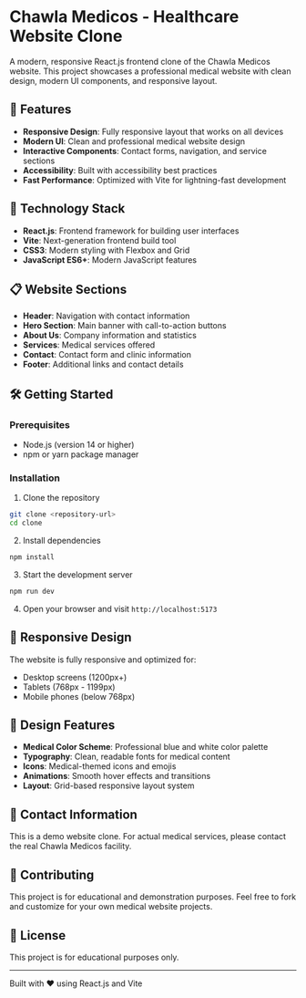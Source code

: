 # Chawla Medicos - Healthcare Website Clone

A modern, responsive React.js frontend clone of the Chawla Medicos website. This project showcases a professional medical website with clean design, modern UI components, and responsive layout.

## 🏥 Features

- **Responsive Design**: Fully responsive layout that works on all devices
- **Modern UI**: Clean and professional medical website design
- **Interactive Components**: Contact forms, navigation, and service sections
- **Accessibility**: Built with accessibility best practices
- **Fast Performance**: Optimized with Vite for lightning-fast development

## 🚀 Technology Stack

- **React.js**: Frontend framework for building user interfaces
- **Vite**: Next-generation frontend build tool
- **CSS3**: Modern styling with Flexbox and Grid
- **JavaScript ES6+**: Modern JavaScript features

## 📋 Website Sections

- **Header**: Navigation with contact information
- **Hero Section**: Main banner with call-to-action buttons
- **About Us**: Company information and statistics
- **Services**: Medical services offered
- **Contact**: Contact form and clinic information
- **Footer**: Additional links and contact details

## 🛠️ Getting Started

### Prerequisites

- Node.js (version 14 or higher)
- npm or yarn package manager

### Installation

1. Clone the repository
```bash
git clone <repository-url>
cd clone
```

2. Install dependencies
```bash
npm install
```

3. Start the development server
```bash
npm run dev
```

4. Open your browser and visit `http://localhost:5173`

## 📱 Responsive Design

The website is fully responsive and optimized for:
- Desktop screens (1200px+)
- Tablets (768px - 1199px)
- Mobile phones (below 768px)

## 🎨 Design Features

- **Medical Color Scheme**: Professional blue and white color palette
- **Typography**: Clean, readable fonts for medical content
- **Icons**: Medical-themed icons and emojis
- **Animations**: Smooth hover effects and transitions
- **Layout**: Grid-based responsive layout system

## 📧 Contact Information

This is a demo website clone. For actual medical services, please contact the real Chawla Medicos facility.

## 🤝 Contributing

This project is for educational and demonstration purposes. Feel free to fork and customize for your own medical website projects.

## 📄 License

This project is for educational purposes only.

---

Built with ❤️ using React.js and Vite
